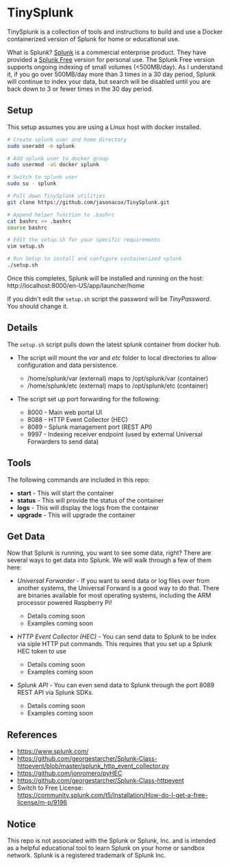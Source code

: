 # TinySplunk

TinySplunk is a collection of tools and instructions to build and use a Docker containerized version of Splunk for home or educational use.

What is Splunk? [Splunk](https://www.splunk.com) is a commercial enterprise product.  They have provided a [Splunk Free](https://www.splunk.com/en_us/download.html) version for personal use. The Splunk Free version supports ongoing indexing of small volumes (<500MB/day).  As I understand it, if you go over 500MB/day more than 3 times in a 30 day period, Splunk will continue to index your data, but search will be disabled until you are back down to 3 or fewer times in the 30 day period. 

## Setup

This setup assumes you are using a Linux host with docker installed.  

```bash
# Create splunk user and home directory
sudo useradd -m splunk

# Add splunk user to docker group
sudo usermod -aG docker splunk

# Switch to splunk user
sudo su - splunk

# Pull down TinySplunk utilities
git clone https://github.com/jasonacox/TinySplunk.git

# Append helper function to .bashrc
cat bashrc >> .bashrc
source bashrc

# Edit the setup.sh for your specific requirements
vim setup.sh

# Run Setup to install and configure containerized splunk
./setup.sh
```

Once this completes, Splunk will be installed and running on the host: 
http://localhost:8000/en-US/app/launcher/home

If you didn't edit the `setup.sh` script the password will be _TinyPassword_. You should change it.


## Details

The `setup.sh` script pulls down the latest splunk container from docker hub.  

* The script will mount the *var* and *etc* folder to local directories to allow configuration and data persistence.

    - /home/splunk/var (external) maps to /opt/splunk/var (container)
    - /home/splunk/etc (external) maps to /opt/splunk/etc (container)

* The script set up port forwarding for the following:

    - 8000 - Main web portal UI
    - 8088 - HTTP Event Collector (HEC) 
    - 8089 - Splunk management port (REST API)
    - 9997 - Indexing receiver endpoint (used by external Universal Forwarders to send data)


## Tools

The following commands are included in this repo:

* **start** - This will start the container
* **status** - This will provide the status of the container
* **logs** - This will display the logs from the container
* **upgrade** - This will upgrade the container

## Get Data 

Now that Splunk is running, you want to see some data, right?  There are several ways to get data into Splunk.  We will walk through a few of them here:

* *Universal Forwarder* - If you want to send data or log files over from another systems, the Universal Forward is a good way to do that.  There are binaries available for most operating systems, including the ARM processor powered Raspberry Pi!
    * Details coming soon
    * Examples coming soon

* *HTTP Event Collector (HEC)* - You can send data to Splunk to be index via siple HTTP put commands.  This requires that you set up a Splunk HEC token to use
    * Details coming soon
    * Examples coming soon

* *Splunk API* - You can even send data to Splunk through the port 8089 REST API via Splunk SDKs.  
    * Details coming soon
    * Examples coming soon


## References
* https://www.splunk.com/
* https://github.com/georgestarcher/Splunk-Class-httpevent/blob/master/splunk_http_event_collector.py
* https://github.com/jonromero/pyHEC
* https://github.com/georgestarcher/Splunk-Class-httpevent
* Switch to Free License: https://community.splunk.com/t5/Installation/How-do-I-get-a-free-license/m-p/9196

## Notice

This repo is not associated with the Splunk or Splunk, Inc. and is intended as a helpful educational tool to learn Splunk on your home or sandbox network.
Splunk is a registered trademark of Splunk Inc. 